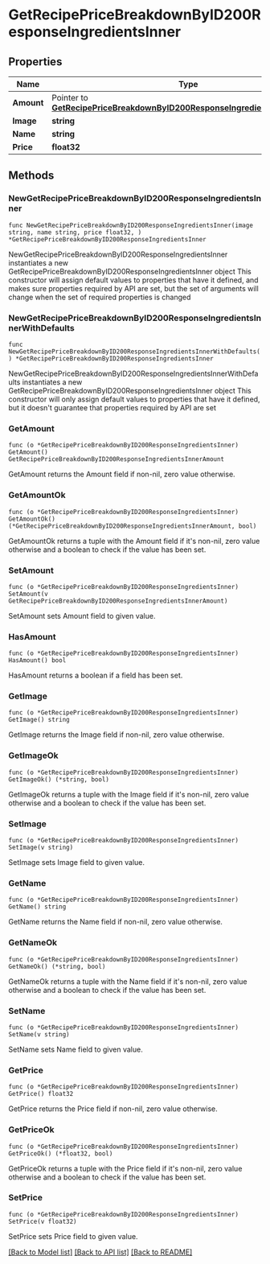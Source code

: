 # GetRecipePriceBreakdownByID200ResponseIngredientsInner

## Properties

Name | Type | Description | Notes
------------ | ------------- | ------------- | -------------
**Amount** | Pointer to [**GetRecipePriceBreakdownByID200ResponseIngredientsInnerAmount**](GetRecipePriceBreakdownByID200ResponseIngredientsInnerAmount.md) |  | [optional] 
**Image** | **string** |  | 
**Name** | **string** |  | 
**Price** | **float32** |  | 

## Methods

### NewGetRecipePriceBreakdownByID200ResponseIngredientsInner

`func NewGetRecipePriceBreakdownByID200ResponseIngredientsInner(image string, name string, price float32, ) *GetRecipePriceBreakdownByID200ResponseIngredientsInner`

NewGetRecipePriceBreakdownByID200ResponseIngredientsInner instantiates a new GetRecipePriceBreakdownByID200ResponseIngredientsInner object
This constructor will assign default values to properties that have it defined,
and makes sure properties required by API are set, but the set of arguments
will change when the set of required properties is changed

### NewGetRecipePriceBreakdownByID200ResponseIngredientsInnerWithDefaults

`func NewGetRecipePriceBreakdownByID200ResponseIngredientsInnerWithDefaults() *GetRecipePriceBreakdownByID200ResponseIngredientsInner`

NewGetRecipePriceBreakdownByID200ResponseIngredientsInnerWithDefaults instantiates a new GetRecipePriceBreakdownByID200ResponseIngredientsInner object
This constructor will only assign default values to properties that have it defined,
but it doesn't guarantee that properties required by API are set

### GetAmount

`func (o *GetRecipePriceBreakdownByID200ResponseIngredientsInner) GetAmount() GetRecipePriceBreakdownByID200ResponseIngredientsInnerAmount`

GetAmount returns the Amount field if non-nil, zero value otherwise.

### GetAmountOk

`func (o *GetRecipePriceBreakdownByID200ResponseIngredientsInner) GetAmountOk() (*GetRecipePriceBreakdownByID200ResponseIngredientsInnerAmount, bool)`

GetAmountOk returns a tuple with the Amount field if it's non-nil, zero value otherwise
and a boolean to check if the value has been set.

### SetAmount

`func (o *GetRecipePriceBreakdownByID200ResponseIngredientsInner) SetAmount(v GetRecipePriceBreakdownByID200ResponseIngredientsInnerAmount)`

SetAmount sets Amount field to given value.

### HasAmount

`func (o *GetRecipePriceBreakdownByID200ResponseIngredientsInner) HasAmount() bool`

HasAmount returns a boolean if a field has been set.

### GetImage

`func (o *GetRecipePriceBreakdownByID200ResponseIngredientsInner) GetImage() string`

GetImage returns the Image field if non-nil, zero value otherwise.

### GetImageOk

`func (o *GetRecipePriceBreakdownByID200ResponseIngredientsInner) GetImageOk() (*string, bool)`

GetImageOk returns a tuple with the Image field if it's non-nil, zero value otherwise
and a boolean to check if the value has been set.

### SetImage

`func (o *GetRecipePriceBreakdownByID200ResponseIngredientsInner) SetImage(v string)`

SetImage sets Image field to given value.


### GetName

`func (o *GetRecipePriceBreakdownByID200ResponseIngredientsInner) GetName() string`

GetName returns the Name field if non-nil, zero value otherwise.

### GetNameOk

`func (o *GetRecipePriceBreakdownByID200ResponseIngredientsInner) GetNameOk() (*string, bool)`

GetNameOk returns a tuple with the Name field if it's non-nil, zero value otherwise
and a boolean to check if the value has been set.

### SetName

`func (o *GetRecipePriceBreakdownByID200ResponseIngredientsInner) SetName(v string)`

SetName sets Name field to given value.


### GetPrice

`func (o *GetRecipePriceBreakdownByID200ResponseIngredientsInner) GetPrice() float32`

GetPrice returns the Price field if non-nil, zero value otherwise.

### GetPriceOk

`func (o *GetRecipePriceBreakdownByID200ResponseIngredientsInner) GetPriceOk() (*float32, bool)`

GetPriceOk returns a tuple with the Price field if it's non-nil, zero value otherwise
and a boolean to check if the value has been set.

### SetPrice

`func (o *GetRecipePriceBreakdownByID200ResponseIngredientsInner) SetPrice(v float32)`

SetPrice sets Price field to given value.



[[Back to Model list]](../README.md#documentation-for-models) [[Back to API list]](../README.md#documentation-for-api-endpoints) [[Back to README]](../README.md)


